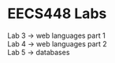 # EECS448 Labs
Lab 3 -> web languages part 1<br>
Lab 4 -> web languages part 2<br>
Lab 5 -> databases<br>
